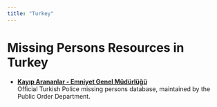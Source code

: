```yaml
---
title: "Turkey"
---
```


# Missing Persons Resources in Turkey

- **[Kayıp Arananlar - Emniyet Genel Müdürlüğü](https://www.asayis.pol.tr/k/)**  
  Official Turkish Police missing persons database, maintained by the Public Order Department.
